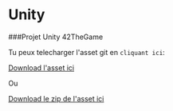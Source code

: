 # Unity
###Projet Unity 42TheGame

Tu peux telecharger l'asset git en `cliquant ici`:

[Download l'asset ici](/https://github.com/Tolier83/Unity/blob/master/git-unity.unitypackage)

Ou

[Download le zip de l'asset ici](/https://github.com/Tolier83/Unity/blob/master/git-unity.unitypackage)
